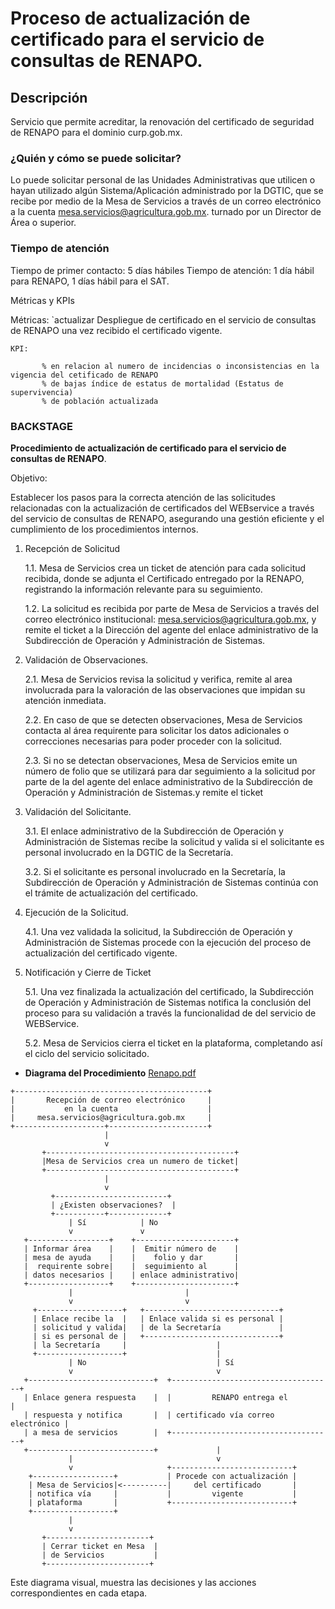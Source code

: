 # **Proceso de actualización de certificado para el servicio de consultas de RENAPO**.

## Descripción
Servicio que permite acreditar, la renovación del certificado de seguridad de RENAPO para el dominio curp.gob.mx.

### ¿Quién y cómo se puede solicitar?
Lo puede solicitar personal de las Unidades Administrativas que utilicen o hayan utilizado algún Sistema/Aplicación administrado por la DGTIC, que se recibe por medio de la Mesa de Servicios a través de un correo electrónico a la cuenta mesa.servicios@agricultura.gob.mx. turnado por un Director de Área o superior.

### Tiempo de atención
Tiempo de primer contacto:  5 días hábiles
Tiempo de atención: 1 día hábil para RENAPO, 1 días hábil para el SAT.

Métricas y KPIs
<!-- Describir las métricas y KPIs para este servicio que ayuden a medir el desempeño y la calidad del mismo.-->

Métricas: 
`actualizar
               Despliegue de certificado en el servicio de consultas de RENAPO una vez recibido el certificado vigente.         
```
KPI:
```
           % en relacion al numero de incidencias o inconsistencias en la vigencia del cetificado de RENAPO 
           % de bajas índice de estatus de mortalidad (Estatus de supervivencia)
           % de población actualizada
###   BACKSTAGE
**Procedimiento de actualización de certificado para el servicio de consultas de RENAPO**.

Objetivo:

Establecer los pasos para la correcta atención de las solicitudes relacionadas con la actualización de certificados del WEBservice a través del servicio de consultas de RENAPO, asegurando una gestión eficiente y el cumplimiento de los procedimientos internos.

1. Recepción de Solicitud
	
	1.1. Mesa de Servicios crea un ticket de atención para cada solicitud recibida, donde se adjunta el 		Certificado entregado 	por la RENAPO, registrando la información relevante para su seguimiento.
	
   	1.2. La solicitud es recibida por parte de Mesa de Servicios a través del correo electrónico institucional: 	mesa.servicios@agricultura.gob.mx, y remite el ticket a la Dirección del agente del enlace administrativo 
	de la Subdirección de Operación y Administración de Sistemas.

2. Validación de Observaciones.

	2.1. Mesa de Servicios revisa la solicitud y verifica, remite al area involucrada para la valoración de las 	observaciones que impidan su atención 		inmediata.
 
	2.2. En caso de que se detecten observaciones, Mesa de Servicios contacta al área requirente para
	solicitar los datos adicionales o correcciones necesarias para poder proceder con la solicitud.
 
	2.3. Si no se detectan observaciones, Mesa de Servicios emite un número de folio que se utilizará para dar seguimiento a la solicitud por parte de la del 	agente del enlace administrativo de la Subdirección de Operación y Administración de Sistemas.y remite el ticket 	

3. Validación del Solicitante.
	
 	3.1. El enlace administrativo de la Subdirección de Operación y Administración de Sistemas recibe la 		solicitud y valida si el solicitante es 	personal involucrado en la DGTIC de la Secretaría.
	
	3.2. Si el solicitante es personal involucrado en la Secretaría, la Subdirección de Operación y 		Administración de Sistemas continúa con el 	trámite de actualización del certificado.
	
	
4. Ejecución de la Solicitud.
	
   	4.1. Una vez validada la solicitud, la Subdirección de Operación y Administración de Sistemas procede con la 	ejecución del proceso de actualización del 	certificado vigente.

	
5. Notificación y Cierre de Ticket
	
 	5.1. Una vez finalizada la actualización del certificado, la Subdirección de Operación y Administración de 	Sistemas notifica la conclusión del proceso 	para su validación a través la funcionalidad de del servicio de 	WEBService.

	5.2. Mesa de Servicios cierra el ticket en la plataforma, completando así el ciclo del servicio solicitado.


- **Diagrama del Procedimiento**
[Renapo.pdf](https://github.com/user-attachments/files/19982005/Renapo.pdf)

```plaintext
+-------------------------------------------+
|       Recepción de correo electrónico     |
|           en la cuenta                    |
|     mesa.servicios@agricultura.gob.mx     |
+--------------------+----------------------+
                     |
                     v
       +------------------------------------------+
       |Mesa de Servicios crea un numero de ticket|
       +------------------------------------------+
                     |
                     v
         +-------------------------+
         | ¿Existen observaciones?  |
         +-----------+-------------+
             | Sí            | No
             v               v
   +------------------+    +----------------------+
   | Informar área    |    |  Emitir número de    |
   | mesa de ayuda    |    |    folio y dar       |
   |  requirente sobre|    |  seguimiento al      |
   | datos necesarios |    | enlace administrativo|
   +------------------+    +----------------------+
             |                         |
             v                         v
     +-------------------+   +------------------------------+
     | Enlace recibe la  |   | Enlace valida si es personal |
     | solicitud y valida|   | de la Secretaría             |
     | si es personal de |   +------------------------------+
     | la Secretaría     |                    |
     +-------------------+                    |
             | No                             | Sí
             v                                v
   +----------------------------+  +------------------------------------+
   | Enlace genera respuesta    |  |         RENAPO entrega el          |
   | respuesta y notifica       |  | certificado vía correo electrónico |
   | a mesa de servicios        |  +------------------------------------+
   +----------------------------+             |
             |                                v
             v                     +---------------------------+
    +------------------+           | Procede con actualización |
    | Mesa de Servicios|<----------|     del certificado       |
    | notifica vía     |           |         vigente           |
    | plataforma       |           +---------------------------+
    +------------------+                    
             |                              
             v                    
       +-----------------------+  
       | Cerrar ticket en Mesa  |  
       | de Servicios           |  
       +-----------------------+
```

Este diagrama visual,  muestra las decisiones y las acciones correspondientes en cada etapa.


